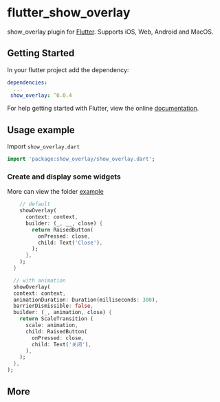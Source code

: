 # flutter_show_overlay

show_overlay plugin for [Flutter](https://flutter.io).
Supports iOS, Web, Android and MacOS.

## Getting Started

In your flutter project add the dependency:

```yml
dependencies:
  ...
 show_overlay: ^0.0.4
```

For help getting started with Flutter, view the online
[documentation](https://flutter.io/).

## Usage example

Import `show_overlay.dart`

```dart
import 'package:show_overlay/show_overlay.dart';
```

### Create and display some widgets

More can view the folder [example](https://github.com/yinxulai/flutter_show_overlay/tree/master/example)

```dart
    // default
    showOverlay(
      context: context,
      builder: (_, __, close) {
        return RaisedButton(
          onPressed: close,
          child: Text('Close'),
        );
      },
    );
  }

  // with animation
  showOverlay(
  context: context,
  animationDuration: Duration(milliseconds: 300),
  barrierDismissible: false,
  builder: (_, animation, close) {
    return ScaleTransition (
      scale: animation,
      child: RaisedButton(
        onPressed: close,
        child: Text('关闭'),
      ),
    );
  },
);
```



## More
